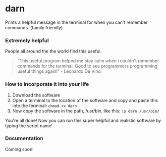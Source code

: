 # darn

Prints a helpful message in the terminal for when you can't remember commands. (family friendly)


### Extremely helpful

People all around the the world find this useful.

> "This useful program helped me stay calm when i couldn't remember commands for the terminal. Good to see programmers programming useful things again!" - Leonardo Da Vinci

### How to incorporate it into your life

1. Download the software
2. Open a terminal to the location of the software and copy and paste this into the terminal: `chmod +x darn`
3. Now copy the software in the path, /usr/bin, like this: `cp darn /usr/bin/`

You're all done! Now you can run this super helpful and realistic software by typing the script name! 


### Documentation 

Coming soon!
